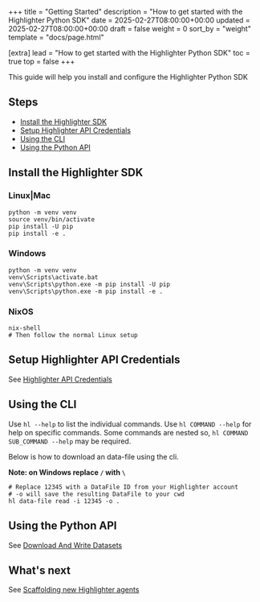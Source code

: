 +++
title = "Getting Started"
description = "How to get started with the Highlighter Python SDK"
date = 2025-02-27T08:00:00+00:00
updated = 2025-02-27T08:00:00+00:00
draft = false
weight = 0
sort_by = "weight"
template = "docs/page.html"

[extra]
lead = "How to get started with the Highlighter Python SDK"
toc = true
top = false
+++

This guide will help you install and configure the Highlighter Python SDK


## Steps

  - [Install the Highlighter SDK](#install-the-highlighter-sdk)
  - [Setup Highlighter API Credentials](#setup-highlighter-api-credentials)
  - [Using the CLI](#using-the-cli)
  - [Using the Python API](#using-the-python-api)


## Install the Highlighter SDK

### Linux|Mac

```
python -m venv venv
source venv/bin/activate
pip install -U pip
pip install -e .
```


### Windows

```
python -m venv venv
venv\Scripts\activate.bat
venv\Scripts\python.exe -m pip install -U pip
venv\Scripts\python.exe -m pip install -e .
```

### NixOS

```
nix-shell
# Then follow the normal Linux setup
```


## Setup Highlighter API Credentials

See [Highlighter API Credentials](../highlighter-credentials/)

## Using the CLI

Use `hl --help` to list the individual commands. Use `hl COMMAND --help`
for help on specific commands. Some commands are nested so,
`hl COMMAND SUB_COMMAND --help` may be required.

Below is how to download an data-file using the cli.

**Note: on Windows replace `/` with `\`**
```
# Replace 12345 with a DataFile ID from your Highlighter account
# -o will save the resulting DataFile to your cwd
hl data-file read -i 12345 -o .
```

## Using the Python API

See [Download And Write Datasets](../download-and-writer-datasets-locally/)

## What's next

See [Scaffolding new Highlighter agents](../highlighter-scaffolds/)



